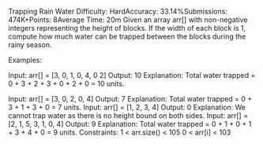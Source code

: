 Trapping Rain Water
Difficulty: HardAccuracy: 33.14%Submissions: 474K+Points: 8Average Time: 20m
Given an array arr[] with non-negative integers representing the height of blocks. If the width of each block is 1, compute how much water can be trapped between the blocks during the rainy season. 

Examples:

Input: arr[] = [3, 0, 1, 0, 4, 0 2]
Output: 10
Explanation: Total water trapped = 0 + 3 + 2 + 3 + 0 + 2 + 0 = 10 units.

Input: arr[] = [3, 0, 2, 0, 4]
Output: 7
Explanation: Total water trapped = 0 + 3 + 1 + 3 + 0 = 7 units.
Input: arr[] = [1, 2, 3, 4]
Output: 0
Explanation: We cannot trap water as there is no height bound on both sides.
Input: arr[] = [2, 1, 5, 3, 1, 0, 4]
Output: 9
Explanation: Total water trapped = 0 + 1 + 0 + 1 + 3 + 4 + 0 = 9 units.
Constraints:
1 < arr.size() < 105
0 < arr[i] < 103

